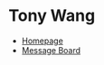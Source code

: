 # Tony Wang

* [Homepage](https://paladin-t.github.io/)
* [Message Board](https://paladin-t.github.io/message.html)
